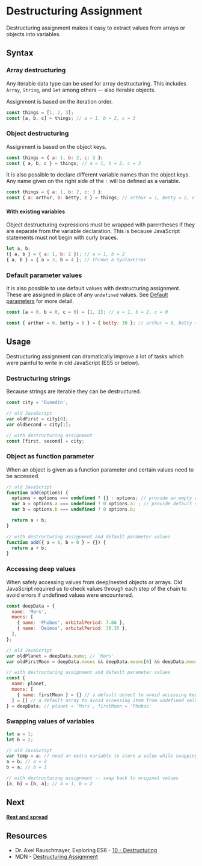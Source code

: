 # Destructuring Assignment

Destructuring assignment makes it easy to extract values from arrays or objects into variables.

## Syntax

### Array destructuring

Any iterable data type can be used for array destructuring. This includes `Array`, `String`, and `Set` among others -- also iterable objects.

Assignment is based on the iteration order.

```javascript
const things = [1, 2, 3];
const [a, b, c] = things; // a = 1, b = 2, c = 3
```

### Object destructuring

Assignment is based on the object keys.

```javascript
const things = { a: 1, b: 2, c: 3 };
const { a, b, c } = things; // a = 1, b = 2, c = 3
```

It is also possible to declare different variable names than the object keys.
Any name given on the right side of the `:` will be defined as a variable.

```javascript
const things = { a: 1, b: 2, c: 3 };
const { a: arthur, b: betty, c } = things; // arthur = 1, betty = 2, c = 3
```

#### With existing variables

Object destructuring expressions must be wrapped with parentheses if they are separate from the variable declaration.
This is because JavaScript statements must not begin with curly braces.

```javascript
let a, b;
({ a, b } = { a: 1, b: 2 }); // a = 1, b = 2
{ a, b } = { a = 3, b = 4 }; // throws a SyntaxError
```

### Default parameter values

It is also possible to use default values with destructuring assignment.
These are assigned in place of any `undefined` values.
See [Default parameters](./default-parameters.md) for more detail.

```javascript
const [a = 0, b = 0, c = 0] = [1, 2]; // a = 1, b = 2, c = 0

const { arthur = 0, betty = 0 } = { betty: 30 }; // arthur = 0, betty = 30
```

## Usage

Destructuring assignment can dramatically improve a lot of tasks which were painful to write in old JavaScript (ES5 or below).

### Destructuring strings

Because strings are iterable they can be destructured.

```javascript
const city = 'Dunedin';

// old JavaScript
var oldFirst = city[0];
var oldSecond = city[1];

// with destructuring assignment
const [first, second] = city;
```

### Object as function parameter

When an object is given as a function parameter and certain values need to be accessed.

```javascript
// old JavaScript
function add(options) {
  options = options === undefined ? {} : options; // provide an empty object if options is not defined
  var a = options.a === undefined ? 0 options.a: ; // provide default value if object value is not defined
  var b = options.b === undefined ? 0 options.b;

  return a + b;
}

// with destructuring assignment and default parameter values
function add({ a = 0, b = 0 } = {}) {
  return a + b;
}
```

### Accessing deep values

When safely accessing values from deep/nested objects or arrays.
Old JavaScript required us to check values through each step of the chain to avoid errors if undefined values were encountered.

```javascript
const deepData = {
  name: 'Mars',
  moons: [
    { name: 'Phobos', orbitalPeriod: 7.66 },
    { name: 'Deimos', orbitalPeriod: 30.35 },
  ],
};

// old JavaScript
var oldPlanet = deepData.name; // 'Mars'
var oldFirstMoon = deepData.moons && deepData.moons[0] && deepData.moons[0].name; // 'Phobos'

// with destructuring assignment and default parameter values
const {
  name: planet,
  moons: [
    { name: firstMoon } = {} // a default object to avoid accessing key from undefined value
  ] = [] // a default array to avoid accessing item from undefined value
} = deepData; // planet = 'Mars', firstMoon = 'Phobos'
```

### Swapping values of variables

```javascript
let a = 1;
let b = 2;

// old JavaScript
var temp = a; // need an extra variable to store a value while swapping
a = b; // a = 2
b = a; // b = 1

// with destructuring assignment -- swap back to original values
[a, b] = [b, a]; // a = 1, b = 2
```

## Next

__[Rest and spread](rest-and-spread.md)__

## Resources

* Dr. Axel Rauschmayer, Exploring ES6 - [10 - Destructuring](http://exploringjs.com/es6/ch_destructuring.html)
* MDN - [Destructuring Assignment](https://developer.mozilla.org/en/docs/Web/JavaScript/Reference/Operators/Destructuring_assignment)
